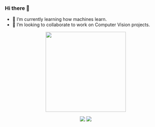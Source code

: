 ### Hi there 👋

- 🌱 I’m currently learning how machines learn.
- 👯 I’m looking to collaborate to work on Computer Vision projects.
<!--
**mangipudiprashanth7/mangipudiprashanth7** is a ✨ _special_ ✨ repository because its `README.md` (this file) appears on your GitHub profile.

Here are some ideas to get you started:

- 🔭 I’m currently working on ...
- 👯 I’m looking to collaborate on ...
- 🤔 I’m looking for help with ...
- 💬 Ask me about ...
- 📫 How to reach me: ...
- 😄 Pronouns: ...
- ⚡ Fun fact: ...
<img src="https://hitcounter.pythonanywhere.com/count/tag.svg?url=https%3A%2F%2Fgithub.com%2Fmangipudiprashanth7" alt="Hits">
 <img src="https://media.giphy.com/media/11vhCpFcD3um7m/giphy.gif" width='300'>
 
 <img src="https://raw.githubusercontent.com/mangipudiprashanth7/mangipudiprashanth7/master/tenor.gif" width='300'>
src="https://media.giphy.com/media/p4NLw3I4U0idi/giphy.gif"
-->
<div align='center'>
<!--  <table border='0'>
  <tr>
   <td><img src="https://media.giphy.com/media/p4NLw3I4U0idi/giphy.gif" width='250'></td>
    <td><img src="https://raw.githubusercontent.com/mangipudiprashanth7/mangipudiprashanth7/master/tenor.gif" width='250'></td>
  </tr>
 </table> -->
 <img src="https://media.giphy.com/media/p4NLw3I4U0idi/giphy.gif" width='250'>
</div>

<p align = "center">
  <img src = "https://github-readme-stats.vercel.app/api?username=mangipudiprashanth7&show_icons=true&hide_border=true">
  <img src = "https://github-readme-stats.vercel.app/api/top-langs/?username=mangipudiprashanth7&hide_langs_below=12&hide_border=true">
</p>

